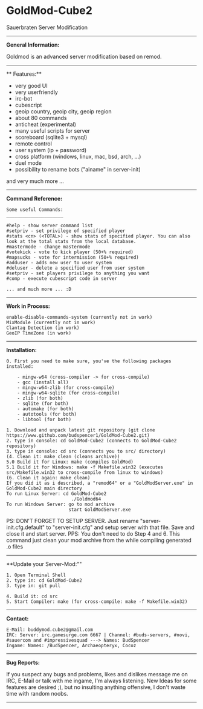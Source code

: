 # GoldMod-Cube2
Sauerbraten Server Modification


-------------------------------------------------------------------------------------------------------------

**General Information:**

Goldmod is an advanced server modification based on remod.

-------------------------------------------------------------------------------------------------------------

** Features:**

- very good UI
- very userfriendly
- irc-bot
- cubescript
- geoip country, geoip city, geoip region
- about 80 commands
- anticheat (experimental)
- many useful scripts for server 
- scoreboard (sqlite3 + mysql)
- remote control
- user system (ip + password)
- cross platform (windows, linux, mac, bsd, arch, ...) 
- duel mode
- possibility to rename bots ("ainame" in server-init)

and very much more ...

-------------------------------------------------------------------------------------------------------------

**Command Reference:**

    Some useful Commands:
    _____________________

    #help - show server command list
    #setpriv - set privilege of specified player
    #stats <cn> (<TOTAL>) - show stats of specified player. You can also look at the total stats from the local database.
    #mastermode - change mastermode
    #votekick - vote to kick player (50+% required)
    #mapsucks - vote for intermission (50+% required)
    #adduser - adds new user to user system
    #deluser - delete a specified user from user system
    #setpriv - set players privilege to anything you want
    #comp - execute cubescript code in server
    
    ... and much more ... :D

-------------------------------------------------------------------------------------------------------------

**Work in Process:**

    enable-disable-commands-system (currently not in work)
    MixModule (currently not in work)
    Clantag Detection (in work)
    GeoIP TimeZone (in work)

-------------------------------------------------------------------------------------------------------------

**Installation:**

    0. First you need to make sure, you've the following packages installed:
    
        - mingw-w64 (cross-compiler -> for cross-compile)
        - gcc (install all)
        - mingw-w64-zlib (for cross-compile)
        - mingw-w64-sqlite (for cross-compile)
        - zlib (for both)
        - sqlite (for both)
        - automake (for both)
        - autotools (for both)
        - libtool (for both)
        
    1. Download and unpack latest git repository (git clone https://www.github.com/budspencer1/GoldMod-Cube2.git)
    2. type in console: cd GoldMod-Cube2 (connects to GoldMod-Cube2 repository)
    3. type in console: cd src (connects you to src/ directory)
    (4. Clean it: make clean (cleans archive))
    5.0 Build it for Linux: make (compiles GoldMod)
    5.1 Build it for Windows: make -f Makefile.win32 (executes src/Makefile.win32 to cross-compile from linux to windows)
    (6. Clean it again: make clean)
    If you did it as i described, a "remod64" or a "GoldModServer.exe" in GoldMod-Cube2 main directory
    To run Linux Server: cd GoldMod-Cube2 
                            ./Goldmod64
    To run Windows Server: go to mod archive
                           start GoldModServer.exe
   
   PS: DON'T FORGET TO SETUP SERVER. Just rename "server-init.cfg.default" to "server-init.cfg" and setup server with that file. Save and close it and start server.
   PPS: You don't need to do Step 4 and 6. This command just clean your mod archive from the while compiling generated .o files

-------------------------------------------------------------------------------------------------------------

**Update your Server-Mod:""

    1. Open Terminal Shell
    2. type in: cd GoldMod-Cube2
    3. type in: git pull
    
    4. Build it: cd src
    5. Start Compiler: make (for cross-compile: make -f Makefile.win32)
    
------------------------------------------------------------------------------------------------------------- 

**Contact:**

    E-Mail: buddymod.cube2@gmail.com
    IRC: Server: irc.gamesurge.com 6667 | Channel: #buds-servers, #novi, #sauercom and #impressivesquad ---> Names: BudSpencer
    Ingame: Names: /BudSpencer, Archaeopteryx, Cocoz

-------------------------------------------------------------------------------------------------------------

**Bug Reports:**

If you suspect any bugs and problems, likes and dislikes message me on IRC, E-Mail or talk with me ingame, I'm always listening. New Ideas for some features are desired ;), but no insulting anything offensive, I don't waste time with random noobs. 

-------------------------------------------------------------------------------------------------------------

